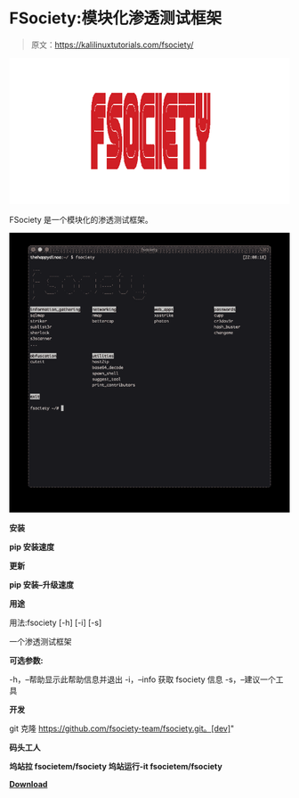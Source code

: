 # FSociety:模块化渗透测试框架

> 原文：<https://kalilinuxtutorials.com/fsociety/>

[![FSociety : A Modular Penetration Testing Framework](img/796e924cbd7f38bdf8ac5119cca0f720.png "FSociety : A Modular Penetration Testing Framework")](https://1.bp.blogspot.com/-tTMKrfbWlKg/XwKgy9YN9uI/AAAAAAAAGyQ/gf5PBDiaV188F4ZhIPdcG8FtqbAVy2xsgCLcBGAsYHQ/s1600/fsociety%25281%2529.png)

FSociety 是一个模块化的渗透测试框架。

![](img/ac2481a3c7e4fccb767293291e68fa39.png)

**安装**

**pip 安装速度**

**更新**

**pip 安装–升级速度**

**用途**

用法:fsociety [-h] [-i] [-s]

一个渗透测试框架

**可选参数:**

-h，–帮助显示此帮助信息并退出
-i，–info 获取 fsociety 信息
-s，–建议一个工具

**开发**

git 克隆 https://github.com/fsociety-team/fsociety.git。[dev]"

**码头工人**

**坞站拉 fsocietem/fsociety
坞站运行-it fsocietem/fsociety**

[**Download**](https://github.com/fsociety-team/fsociety)